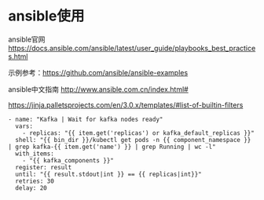 ansible使用
===

ansible官网 https://docs.ansible.com/ansible/latest/user_guide/playbooks_best_practices.html

示例参考：https://github.com/ansible/ansible-examples

ansible中文指南 http://www.ansible.com.cn/index.html#

https://jinja.palletsprojects.com/en/3.0.x/templates/#list-of-builtin-filters






```
- name: "Kafka | Wait for kafka nodes ready"
  vars:
    - replicas: "{{ item.get('replicas') or kafka_default_replicas }}"
  shell: "{{ bin_dir }}/kubectl get pods -n {{ component_namespace }} | grep kafka-{{ item.get('name') }} | grep Running | wc -l"
  with_items:
    - "{{ kafka_components }}"
  register: result
  until: "{{ result.stdout|int }} == {{ replicas|int}}"
  retries: 30
  delay: 20
```




